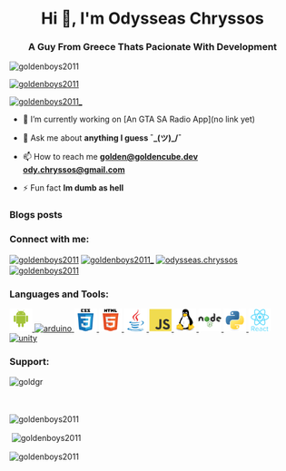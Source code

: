 <h1 align="center">Hi 👋, I'm Odysseas Chryssos</h1>
<h3 align="center">A Guy From Greece Thats Pacionate With Development</h3>

<p align="left"> <img src="https://komarev.com/ghpvc/?username=goldenboys2011&label=Profile%20views&color=0e75b6&style=flat" alt="goldenboys2011" /> </p>

<p align="left"> <a href="https://github.com/ryo-ma/github-profile-trophy"><img src="https://github-profile-trophy.vercel.app/?username=goldenboys2011" alt="goldenboys2011" /></a> </p>

<p align="left"> <a href="https://twitter.com/goldenboys2011_" target="blank"><img src="https://img.shields.io/twitter/follow/goldenboys2011_?logo=twitter&style=for-the-badge" alt="goldenboys2011_" /></a> </p>

- 🔭 I’m currently working on [An GTA SA Radio App](no link yet)

- 💬 Ask me about **anything I guess ¯\_(ツ)_/¯**

- 📫 How to reach me **golden@goldencube.dev ody.chryssos@gmail.com**

- ⚡ Fun fact **Im dumb as hell**

### Blogs posts
<!-- BLOG-POST-LIST:START -->
<!-- BLOG-POST-LIST:END -->

<h3 align="left">Connect with me:</h3>
<p align="left">
<a href="https://dev.to/goldenboys2011" target="blank"><img align="center" src="https://raw.githubusercontent.com/rahuldkjain/github-profile-readme-generator/master/src/images/icons/Social/devto.svg" alt="goldenboys2011" height="30" width="40" /></a>
<a href="https://twitter.com/goldenboys2011_" target="blank"><img align="center" src="https://raw.githubusercontent.com/rahuldkjain/github-profile-readme-generator/master/src/images/icons/Social/twitter.svg" alt="goldenboys2011_" height="30" width="40" /></a>
<a href="https://instagram.com/odysseas.chryssos" target="blank"><img align="center" src="https://raw.githubusercontent.com/rahuldkjain/github-profile-readme-generator/master/src/images/icons/Social/instagram.svg" alt="odysseas.chryssos" height="30" width="40" /></a>
<a href="https://www.youtube.com/c/goldenboys2011" target="blank"><img align="center" src="https://raw.githubusercontent.com/rahuldkjain/github-profile-readme-generator/master/src/images/icons/Social/youtube.svg" alt="goldenboys2011" height="30" width="40" /></a>
</p>

<h3 align="left">Languages and Tools:</h3>
<p align="left"> <a href="https://developer.android.com" target="_blank" rel="noreferrer"> <img src="https://raw.githubusercontent.com/devicons/devicon/master/icons/android/android-original-wordmark.svg" alt="android" width="40" height="40"/> </a> <a href="https://www.arduino.cc/" target="_blank" rel="noreferrer"> <img src="https://cdn.worldvectorlogo.com/logos/arduino-1.svg" alt="arduino" width="40" height="40"/> </a> <a href="https://www.w3schools.com/css/" target="_blank" rel="noreferrer"> <img src="https://raw.githubusercontent.com/devicons/devicon/master/icons/css3/css3-original-wordmark.svg" alt="css3" width="40" height="40"/> </a> <a href="https://www.w3.org/html/" target="_blank" rel="noreferrer"> <img src="https://raw.githubusercontent.com/devicons/devicon/master/icons/html5/html5-original-wordmark.svg" alt="html5" width="40" height="40"/> </a> <a href="https://www.java.com" target="_blank" rel="noreferrer"> <img src="https://raw.githubusercontent.com/devicons/devicon/master/icons/java/java-original.svg" alt="java" width="40" height="40"/> </a> <a href="https://developer.mozilla.org/en-US/docs/Web/JavaScript" target="_blank" rel="noreferrer"> <img src="https://raw.githubusercontent.com/devicons/devicon/master/icons/javascript/javascript-original.svg" alt="javascript" width="40" height="40"/> </a> <a href="https://www.linux.org/" target="_blank" rel="noreferrer"> <img src="https://raw.githubusercontent.com/devicons/devicon/master/icons/linux/linux-original.svg" alt="linux" width="40" height="40"/> </a> <a href="https://nodejs.org" target="_blank" rel="noreferrer"> <img src="https://raw.githubusercontent.com/devicons/devicon/master/icons/nodejs/nodejs-original-wordmark.svg" alt="nodejs" width="40" height="40"/> </a> <a href="https://www.python.org" target="_blank" rel="noreferrer"> <img src="https://raw.githubusercontent.com/devicons/devicon/master/icons/python/python-original.svg" alt="python" width="40" height="40"/> </a> <a href="https://reactjs.org/" target="_blank" rel="noreferrer"> <img src="https://raw.githubusercontent.com/devicons/devicon/master/icons/react/react-original-wordmark.svg" alt="react" width="40" height="40"/> </a> <a href="https://unity.com/" target="_blank" rel="noreferrer"> <img src="https://www.vectorlogo.zone/logos/unity3d/unity3d-icon.svg" alt="unity" width="40" height="40"/> </a> </p>

<h3 align="left">Support:</h3>
<p><a href="https://ko-fi.com/goldengr"> <img align="left" src="https://cdn.ko-fi.com/cdn/kofi3.png?v=3" height="50" width="210" alt="goldgr" /></a></p><br><br><br>

<p><img align="center" src="https://github-readme-stats.vercel.app/api/top-langs?username=goldenboys2011&show_icons=true&locale=en&layout=compact" alt="goldenboys2011" /></p>

<p>&nbsp;<img align="center" src="https://github-readme-stats.vercel.app/api?username=goldenboys2011&show_icons=true&locale=en" alt="goldenboys2011" /></p>

<p><img align="center" src="https://github-readme-streak-stats.herokuapp.com/?user=goldenboys2011&" alt="goldenboys2011" /></p>
